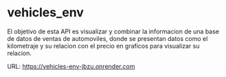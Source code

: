 # vehicles_env
El objetivo de esta API es visualizar y combinar la informacion de una base de datos de ventas de automoviles, donde se presentan datos como el kilometraje y su relacion con el precio en graficos para visualizar su relacion.

URL: https://vehicles-env-jbzu.onrender.com


